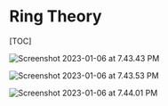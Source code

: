 # Ring Theory

[TOC]


![Screenshot 2023-01-06 at 7.43.43 PM](../../../../../../Assets/Pics/Screenshot%202023-01-06%20at%207.43.43%20PM.png)

![Screenshot 2023-01-06 at 7.43.53 PM](../../../../../../Assets/Pics/Screenshot%202023-01-06%20at%207.43.53%20PM.png)

![Screenshot 2023-01-06 at 7.44.01 PM](../../../../../../Assets/Pics/Screenshot%202023-01-06%20at%207.44.01%20PM.png)

